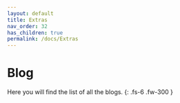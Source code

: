 ```yaml
---
layout: default
title: Extras
nav_order: 32
has_children: true
permalink: /docs/Extras
---
```


# Blog

Here you will find the list of all the blogs.
{: .fs-6 .fw-300 }